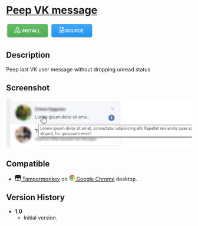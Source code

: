 # [Peep VK message](https://github.com/alexkudrow/UserScripts/tree/master/userscripts/peep_vk_message)

[![Install](https://raw.githubusercontent.com/alexkudrow/UserScripts/master/_resources/button_install.png)](https://github.com/alexkudrow/UserScripts/raw/master/userscripts/peep_vk_message/peep_vk_message.user.js)
[![Source](https://raw.githubusercontent.com/alexkudrow/UserScripts/master/_resources/button_source.png)](https://github.com/alexkudrow/UserScripts/blob/master/userscripts/peep_vk_message/peep_vk_message.user.js)

## Description

Peep last VK user message without dropping unread status

## Screenshot

![Peep VK message Screenshot](https://github.com/alexkudrow/UserScripts/raw/master/userscripts/peep_vk_message/screenshot.png)

## Compatible

* [![Tampermonkey](https://raw.githubusercontent.com/alexkudrow/UserScripts/master/_resources/icon_tampermonkey.png) Tampermonkey](https://chrome.google.com/webstore/detail/tampermonkey/dhdgffkkebhmkfjojejmpbldmpobfkfo) on [![](https://raw.githubusercontent.com/alexkudrow/UserScripts/master/_resources/icon_chrome.png) Google Chrome](https://www.google.com/chrome) desktop.

## Version History

- **1.0**
    * Initial version.
